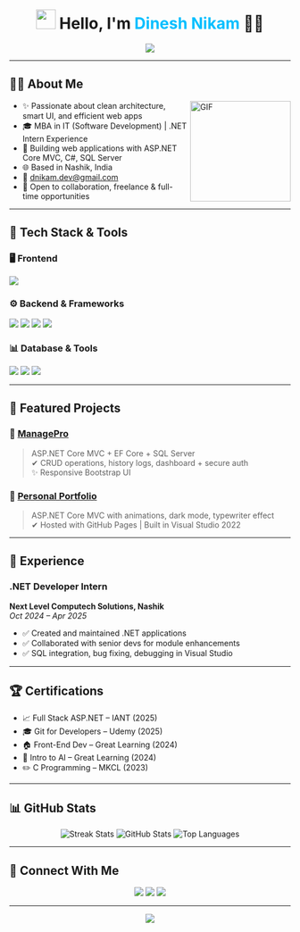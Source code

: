 <h1 align="center">
  <img src="https://media.giphy.com/media/hvRJCLFzcasrR4ia7z/giphy.gif" width="35px"> Hello, I'm <span style="color:#00bfff">Dinesh Nikam</span> 👨‍💻
</h1>

<p align="center">
  <img src="https://readme-typing-svg.herokuapp.com?font=Fira+Code&size=22&pause=1000&center=true&vCenter=true&width=435&lines=.NET+Developer+%F0%9F%92%BC;MBA+in+IT+%F0%9F%93%9D;Creating+Smart+Web+Apps+%F0%9F%9A%80;Scalable+%7C+Secure+%7C+Clean+Code+%F0%9F%93%9A"/>
</p>

---

## 👨‍💻 About Me

<img align="right" alt="GIF" height="180px" src="https://cdn.dribbble.com/users/1162077/screenshots/5403918/focus-animation.gif" />

- ✨ Passionate about clean architecture, smart UI, and efficient web apps
- 🎓 MBA in IT (Software Development) | .NET Intern Experience
- 🚀 Building web applications with ASP.NET Core MVC, C#, SQL Server
- 🌐 Based in Nashik, India  
- 📧 [dnikam.dev@gmail.com](mailto:dnikam.dev@gmail.com)
- 📅 Open to collaboration, freelance & full-time opportunities

---

## 🚀 Tech Stack & Tools

### 🖥️ Frontend
<p>
  <img src="https://skillicons.dev/icons?i=html,css,js,bootstrap,angular" />
</p>

### ⚙️ Backend & Frameworks
<p>
  <img src="https://skillicons.dev/icons?i=dotnet,csharp" />
  <img src="https://img.shields.io/badge/Razor%20Pages-purple?style=for-the-badge">
  <img src="https://img.shields.io/badge/EF%20Core-darkgreen?style=for-the-badge">
  <img src="https://img.shields.io/badge/REST%20APIs-lightgrey?style=for-the-badge">
</p>

### 📊 Database & Tools
<p>
  <img src="https://skillicons.dev/icons?i=git,github,vscode,visualstudio" />
  <img src="https://img.shields.io/badge/SQL%20Server-CC2927?style=for-the-badge&logo=microsoft-sql-server">
  <img src="https://img.shields.io/badge/SSMS-007ACC?style=for-the-badge">
</p>

---

## 🌟 Featured Projects

### 📝 [ManagePro](https://github.com/dineshsnikam/ManagePro)
> ASP.NET Core MVC + EF Core + SQL Server  
> ✔ CRUD operations, history logs, dashboard + secure auth  
> ✨ Responsive Bootstrap UI

### 🔗 [Personal Portfolio](https://github.com/dineshsnikam/PersonalPortfolio)
> ASP.NET Core MVC with animations, dark mode, typewriter effect  
> ✔ Hosted with GitHub Pages | Built in Visual Studio 2022

---

## 📅 Experience

### .NET Developer Intern
**Next Level Computech Solutions, Nashik**  
<em>Oct 2024 – Apr 2025</em>

- ✅ Created and maintained .NET applications
- ✅ Collaborated with senior devs for module enhancements
- ✅ SQL integration, bug fixing, debugging in Visual Studio

---

## 🏆 Certifications

- 📈 Full Stack ASP.NET – IANT (2025)  
- 🎓 Git for Developers – Udemy (2025)  
- 🏠 Front-End Dev – Great Learning (2024)  
- 🧪 Intro to AI – Great Learning (2024)  
- ✏️ C Programming – MKCL (2023)

---

## 📊 GitHub Stats

<p align="center">
  <img src="https://github-readme-streak-stats.herokuapp.com?user=dineshsnikam&theme=radical&hide_border=true" alt="Streak Stats" />
  <img src="https://github-readme-stats.vercel.app/api?username=dineshsnikam&show_icons=true&theme=radical" alt="GitHub Stats" />
  <img src="https://github-readme-stats.vercel.app/api/top-langs/?username=dineshsnikam&layout=compact&theme=radical" alt="Top Languages" />
</p>

---

## 📢 Connect With Me

<p align="center">
  <a href="mailto:dnikam.dev@gmail.com"><img src="https://img.shields.io/badge/Email-Dinesh-informational?style=for-the-badge&logo=gmail&logoColor=white"></a>
  <a href="https://linkedin.com/in/dinesh-nikam-dev"><img src="https://img.shields.io/badge/LinkedIn-Dinesh-blue?style=for-the-badge&logo=linkedin"></a>
  <a href="https://github.com/dineshsnikam"><img src="https://img.shields.io/badge/GitHub-Dinesh-black?style=for-the-badge&logo=github"></a>
</p>

---

<p align="center">
  <img src="https://readme-typing-svg.herokuapp.com?font=Fira+Code&duration=3000&pause=1000&center=true&vCenter=true&width=435&lines=Driven+to+build+smart+apps+that+make+an+impact.%F0%9F%92%BB"/>
</p>
